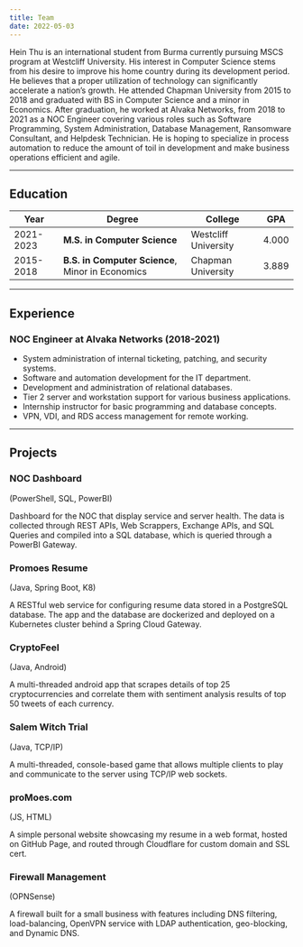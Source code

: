 ```yaml
---
title: Team
date: 2022-05-03
---
```

<AboutProfile/>

Hein Thu is an international student from Burma currently pursuing MSCS program at Westcliff University. His interest in Computer Science stems from his desire to improve his home country during its development period. He believes that a proper utilization of technology can significantly accelerate a nation’s growth. He attended Chapman University from 2015 to 2018 and graduated with BS in Computer Science and a minor in Economics. After graduation, he worked at Alvaka Networks, from 2018 to 2021 as a NOC Engineer covering various roles such as Software Programming, System Administration, Database Management, Ransomware Consultant, and Helpdesk Technician. He is hoping to specialize in process automation to reduce the amount of toil in development and make business operations efficient and agile.

----
## Education
|Year|Degree|College|GPA|
|---|---|---|---|
| 2021-2023 | **M.S. in Computer Science**| Westcliff University | 4.000
| 2015-2018 | **B.S. in Computer Science**, Minor in Economics| Chapman University | 3.889

---
## Experience
### NOC Engineer at Alvaka Networks	(2018-2021)
- System administration of internal ticketing, patching, and security systems.
-	Software and automation development for the IT department.
-	Development and administration of relational databases.
-	Tier 2 server and workstation support for various business applications.
-	Internship instructor for basic programming and database concepts.
-	VPN, VDI, and RDS access management for remote working.

---
## Projects
### NOC Dashboard
(PowerShell, SQL, PowerBI)

Dashboard for the NOC that display service and server health. The data is collected through REST APIs, Web Scrappers, Exchange APIs, and SQL Queries and compiled into a SQL database, which is queried through a PowerBI Gateway.

### Promoes Resume
(Java, Spring Boot, K8)

A RESTful web service for configuring resume data stored in a PostgreSQL database. The app and the database are dockerized and deployed on a Kubernetes cluster behind a Spring Cloud Gateway.

### CryptoFeel
(Java, Android)

A multi-threaded android app that scrapes details of top 25 cryptocurrencies and correlate them with sentiment analysis results of top 50 tweets of each currency.

### Salem Witch Trial
(Java, TCP/IP)

A multi-threaded, console-based game that allows multiple clients to play and communicate to the server using TCP/IP web sockets.

### proMoes.com
(JS, HTML)

A simple personal website showcasing my resume in a web format, hosted on GitHub Page, and routed through Cloudflare for custom domain and SSL cert.

### Firewall Management
(OPNSense)

A firewall built for a small business with features including DNS filtering, load-balancing, OpenVPN service with LDAP authentication, geo-blocking, and Dynamic DNS.

